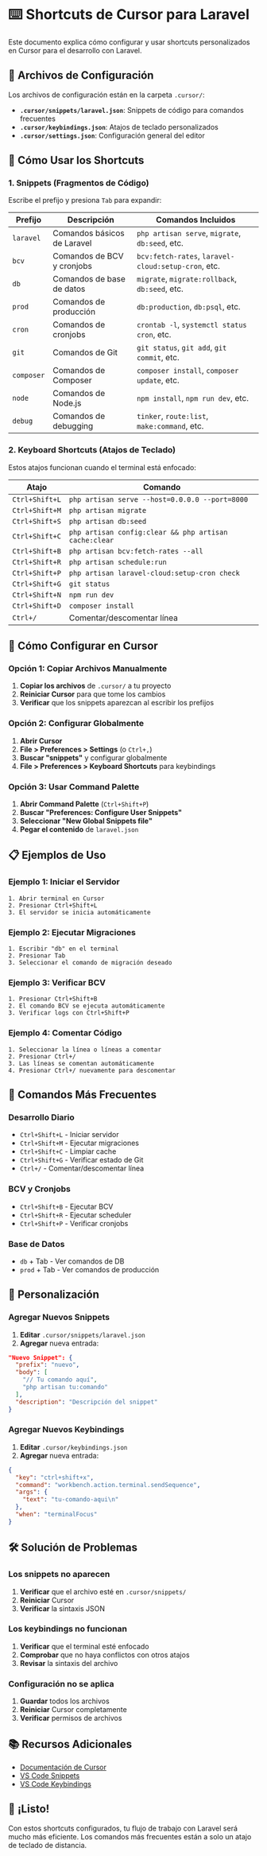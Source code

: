 # ⌨️ Shortcuts de Cursor para Laravel

Este documento explica cómo configurar y usar shortcuts personalizados en Cursor para el desarrollo con Laravel.

## 📁 Archivos de Configuración

Los archivos de configuración están en la carpeta `.cursor/`:

- **`.cursor/snippets/laravel.json`**: Snippets de código para comandos frecuentes
- **`.cursor/keybindings.json`**: Atajos de teclado personalizados
- **`.cursor/settings.json`**: Configuración general del editor

## 🚀 Cómo Usar los Shortcuts

### 1. **Snippets (Fragmentos de Código)**

Escribe el prefijo y presiona `Tab` para expandir:

| Prefijo | Descripción | Comandos Incluidos |
|---------|-------------|-------------------|
| `laravel` | Comandos básicos de Laravel | `php artisan serve`, `migrate`, `db:seed`, etc. |
| `bcv` | Comandos de BCV y cronjobs | `bcv:fetch-rates`, `laravel-cloud:setup-cron`, etc. |
| `db` | Comandos de base de datos | `migrate`, `migrate:rollback`, `db:seed`, etc. |
| `prod` | Comandos de producción | `db:production`, `db:psql`, etc. |
| `cron` | Comandos de cronjobs | `crontab -l`, `systemctl status cron`, etc. |
| `git` | Comandos de Git | `git status`, `git add`, `git commit`, etc. |
| `composer` | Comandos de Composer | `composer install`, `composer update`, etc. |
| `node` | Comandos de Node.js | `npm install`, `npm run dev`, etc. |
| `debug` | Comandos de debugging | `tinker`, `route:list`, `make:command`, etc. |

### 2. **Keyboard Shortcuts (Atajos de Teclado)**

Estos atajos funcionan cuando el terminal está enfocado:

| Atajo | Comando |
|-------|---------|
| `Ctrl+Shift+L` | `php artisan serve --host=0.0.0.0 --port=8000` |
| `Ctrl+Shift+M` | `php artisan migrate` |
| `Ctrl+Shift+S` | `php artisan db:seed` |
| `Ctrl+Shift+C` | `php artisan config:clear && php artisan cache:clear` |
| `Ctrl+Shift+B` | `php artisan bcv:fetch-rates --all` |
| `Ctrl+Shift+R` | `php artisan schedule:run` |
| `Ctrl+Shift+P` | `php artisan laravel-cloud:setup-cron check` |
| `Ctrl+Shift+G` | `git status` |
| `Ctrl+Shift+N` | `npm run dev` |
| `Ctrl+Shift+D` | `composer install` |
| `Ctrl+/` | Comentar/descomentar línea |

## 🔧 Cómo Configurar en Cursor

### Opción 1: Copiar Archivos Manualmente

1. **Copiar los archivos** de `.cursor/` a tu proyecto
2. **Reiniciar Cursor** para que tome los cambios
3. **Verificar** que los snippets aparezcan al escribir los prefijos

### Opción 2: Configurar Globalmente

1. **Abrir Cursor**
2. **File > Preferences > Settings** (o `Ctrl+,`)
3. **Buscar "snippets"** y configurar globalmente
4. **File > Preferences > Keyboard Shortcuts** para keybindings

### Opción 3: Usar Command Palette

1. **Abrir Command Palette** (`Ctrl+Shift+P`)
2. **Buscar "Preferences: Configure User Snippets"**
3. **Seleccionar "New Global Snippets file"**
4. **Pegar el contenido** de `laravel.json`

## 📋 Ejemplos de Uso

### Ejemplo 1: Iniciar el Servidor
```
1. Abrir terminal en Cursor
2. Presionar Ctrl+Shift+L
3. El servidor se inicia automáticamente
```

### Ejemplo 2: Ejecutar Migraciones
```
1. Escribir "db" en el terminal
2. Presionar Tab
3. Seleccionar el comando de migración deseado
```

### Ejemplo 3: Verificar BCV
```
1. Presionar Ctrl+Shift+B
2. El comando BCV se ejecuta automáticamente
3. Verificar logs con Ctrl+Shift+P
```

### Ejemplo 4: Comentar Código
```
1. Seleccionar la línea o líneas a comentar
2. Presionar Ctrl+/
3. Las líneas se comentan automáticamente
4. Presionar Ctrl+/ nuevamente para descomentar
```

## 🎯 Comandos Más Frecuentes

### Desarrollo Diario
- `Ctrl+Shift+L` - Iniciar servidor
- `Ctrl+Shift+M` - Ejecutar migraciones
- `Ctrl+Shift+C` - Limpiar cache
- `Ctrl+Shift+G` - Verificar estado de Git
- `Ctrl+/` - Comentar/descomentar línea

### BCV y Cronjobs
- `Ctrl+Shift+B` - Ejecutar BCV
- `Ctrl+Shift+R` - Ejecutar scheduler
- `Ctrl+Shift+P` - Verificar cronjobs

### Base de Datos
- `db` + Tab - Ver comandos de DB
- `prod` + Tab - Ver comandos de producción

## 🔄 Personalización

### Agregar Nuevos Snippets

1. **Editar** `.cursor/snippets/laravel.json`
2. **Agregar** nueva entrada:
```json
"Nuevo Snippet": {
  "prefix": "nuevo",
  "body": [
    "// Tu comando aquí",
    "php artisan tu:comando"
  ],
  "description": "Descripción del snippet"
}
```

### Agregar Nuevos Keybindings

1. **Editar** `.cursor/keybindings.json`
2. **Agregar** nueva entrada:
```json
{
  "key": "ctrl+shift+x",
  "command": "workbench.action.terminal.sendSequence",
  "args": {
    "text": "tu-comando-aqui\n"
  },
  "when": "terminalFocus"
}
```

## 🛠️ Solución de Problemas

### Los snippets no aparecen
1. **Verificar** que el archivo esté en `.cursor/snippets/`
2. **Reiniciar** Cursor
3. **Verificar** la sintaxis JSON

### Los keybindings no funcionan
1. **Verificar** que el terminal esté enfocado
2. **Comprobar** que no haya conflictos con otros atajos
3. **Revisar** la sintaxis del archivo

### Configuración no se aplica
1. **Guardar** todos los archivos
2. **Reiniciar** Cursor completamente
3. **Verificar** permisos de archivos

## 📚 Recursos Adicionales

- [Documentación de Cursor](https://cursor.sh/docs)
- [VS Code Snippets](https://code.visualstudio.com/docs/editor/userdefinedsnippets)
- [VS Code Keybindings](https://code.visualstudio.com/docs/getstarted/keybindings)

## 🎉 ¡Listo!

Con estos shortcuts configurados, tu flujo de trabajo con Laravel será mucho más eficiente. Los comandos más frecuentes están a solo un atajo de teclado de distancia.
